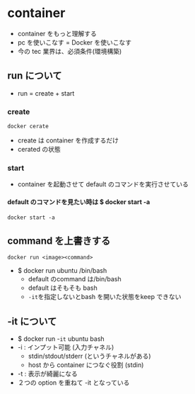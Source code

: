 # container
- container をもっと理解する
- pc を使いこなす = Docker を使いこなす
- 今の tec 業界は、必須条件(環境構築)
## run について
- run = create + start
### create
    docker cerate
- create は container を作成するだけ
- cerated の状態
### start
- container を起動させて default のコマンドを実行させている
#### default のコマンドを見たい時は $ docker start -a
    docker start -a
## command を上書きする
    docker run <image><command>
- $ docker run ubuntu /bin/bash
   - default のcommand  は/bin/bash
   - default はそもそも bash
   - `-it`を指定しないとbash を開いた状態をkeep できない
## -it について
- $ docker run -`it` ubuntu bash
- -i : インプット可能 (入力チャネル)
   - stdin/stdout/stderr (というチャネルがある)
   - host から container につなぐ役割 (stdin)
- -t : 表示が綺麗になる
- ２つの option を重ねて -it となっている
